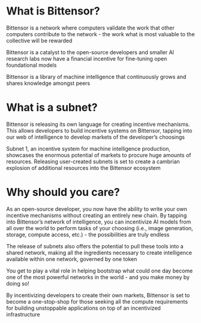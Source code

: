 # What is Bittensor?
Bittensor is a network where computers validate the work that other computers contribute to the network - the work what is most valuable to the collective will be rewarded

Bittensor is a catalyst to the open-source developers and smaller AI research labs now have a financial incentive for fine-tuning open foundational models

Bittensor is a library of machine intelligence that continuously grows and shares knowledge amongst peers

# What is a subnet?

Bittensor is releasing its own language for creating incentive mechanisms. This allows developers to build incentive systems on Bittensor, tapping into our web of intelligence to develop markets of the developer’s choosings  

Subnet 1, an incentive system for machine intelligence production, showcases the enormous potential of markets to procure huge amounts of resources. Releasing user-created subnets is set to create a cambrian explosion of additional resources into the Bittensor ecosystem

# Why should you care?

As an open-source developer, you now have the ability to write your own incentive mechanisms without creating an entirely new chain. By tapping into Bittensor’s network of intelligence, you can incentivize AI models from all over the world to perform tasks of your choosing (i.e., image generation, storage, compute access, etc.) - the possibilities are truly endless

The release of subnets also offers the potential to pull these tools into a shared network, making all the ingredients necessary to create intelligence available within one network, governed by one token

You get to play a vital role in helping bootstrap what could one day become one of the most powerful networks in the world - and you make money by doing so!

By incentivizing developers to create their own markets, Bittensor is set to become a  one-stop-shop for those seeking all the compute requirements for building unstoppable applications on top of an incentivized infrastructure

